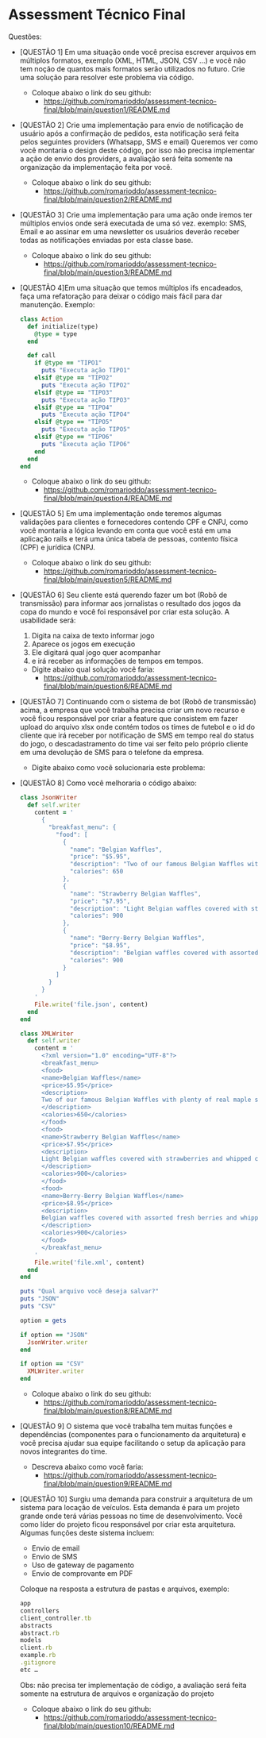# Assessment Técnico Final

Questões:


- [QUESTÃO 1] Em uma situação onde você precisa escrever arquivos em múltiplos formatos, exemplo (XML, HTML, JSON, CSV …)
e você não tem noção de quantos mais formatos serão utilizados no futuro. Crie uma solução para resolver este problema via código. 
  - Coloque abaixo o link do seu github:
    - https://github.com/romarioddo/assessment-tecnico-final/blob/main/question1/README.md


- [QUESTÃO 2] Crie uma implementação para envio de notificação de usuário após a confirmação de pedidos, esta notificação
será feita pelos seguintes providers (Whatsapp, SMS e email)
Queremos ver como você montaria o design deste código, por isso não precisa implementar a ação de envio dos providers,
a avaliação será feita somente na organização da implementação feita por você. 
  - Coloque abaixo o link do seu github:
    - https://github.com/romarioddo/assessment-tecnico-final/blob/main/question2/README.md


- [QUESTÃO 3] Crie uma implementação para uma ação onde iremos ter múltiplos envios onde será executada de uma só vez. exemplo:
SMS, Email e ao assinar em uma newsletter os usuários deverão receber todas as notificações enviadas por esta classe base. 
  - Coloque abaixo o link do seu github:
    - https://github.com/romarioddo/assessment-tecnico-final/blob/main/question3/README.md


- [QUESTÃO 4]Em uma situação que temos múltiplos ifs encadeados, faça uma refatoração para deixar o código mais fácil para dar manutenção. Exemplo:
    ```ruby
    class Action
      def initialize(type)
        @type = type
      end
    
      def call
        if @type == "TIPO1"
          puts "Executa ação TIPO1"
        elsif @type == "TIPO2"
          puts "Executa ação TIPO2"
        elsif @type == "TIPO3"
          puts "Executa ação TIPO3"
        elsif @type == "TIPO4"
          puts "Executa ação TIPO4"
        elsif @type == "TIPO5"
          puts "Executa ação TIPO5"
        elsif @type == "TIPO6"
          puts "Executa ação TIPO6"
        end
      end
    end
    ```
  - Coloque abaixo o link do seu github:
    - https://github.com/romarioddo/assessment-tecnico-final/blob/main/question4/README.md


- [QUESTÃO 5] Em uma implementação onde teremos algumas validações para clientes e fornecedores contendo CPF e CNPJ, como
você montaria a lógica levando em conta que você está em uma aplicação rails e terá uma única tabela de pessoas,
contento física (CPF) e jurídica (CNPJ. 
  - Coloque abaixo o link do seu github:
    - https://github.com/romarioddo/assessment-tecnico-final/blob/main/question5/README.md


- [QUESTÃO 6] Seu cliente está querendo fazer um bot (Robô de transmissão) para informar aos jornalistas o resultado dos
jogos da copa do mundo e você foi responsável por criar esta solução. A usabilidade será:
  1. Digita na caixa de texto informar jogo
  2. Aparece os jogos em execução
  3. Ele digitará qual jogo quer acompanhar
  4. e irá receber as informações de tempos em tempos. 

  - Digite abaixo qual solução você faria:
    - https://github.com/romarioddo/assessment-tecnico-final/blob/main/question6/README.md


- [QUESTÃO 7] Continuando com o sistema de bot (Robô de transmissão) acima, a empresa que você trabalha precisa criar um
novo recurso e você ficou responsável por criar a feature que consistem em fazer upload do arquivo xlsx onde contém
todos os times de futebol e o id do cliente que irá receber por notificação de SMS em tempo real do status do jogo, o
descadastramento do time vai ser feito pelo próprio cliente em uma devolução de SMS para o telefone da empresa. 
  - Digite abaixo como você solucionaria este problema:



- [QUESTÃO 8] Como você melhoraria o código abaixo:
    ```ruby
    class JsonWriter
      def self.writer
        content = '
          {
            "breakfast_menu": {
              "food": [
                {
                  "name": "Belgian Waffles",
                  "price": "$5.95",
                  "description": "Two of our famous Belgian Waffles with plenty of real maple syrup",
                  "calories": 650
                },
                {
                  "name": "Strawberry Belgian Waffles",
                  "price": "$7.95",
                  "description": "Light Belgian waffles covered with strawberries and whipped cream",
                  "calories": 900
                },
                {
                  "name": "Berry-Berry Belgian Waffles",
                  "price": "$8.95",
                  "description": "Belgian waffles covered with assorted fresh berries and whipped cream",
                  "calories": 900
                }
              ]
            }
          }
        '
        File.write('file.json', content)
      end
    end
    
    class XMLWriter
      def self.writer
        content = '
          <?xml version="1.0" encoding="UTF-8"?>
          <breakfast_menu>
          <food>
          <name>Belgian Waffles</name>
          <price>$5.95</price>
          <description>
          Two of our famous Belgian Waffles with plenty of real maple syrup
          </description>
          <calories>650</calories>
          </food>
          <food>
          <name>Strawberry Belgian Waffles</name>
          <price>$7.95</price>
          <description>
          Light Belgian waffles covered with strawberries and whipped cream
          </description>
          <calories>900</calories>
          </food>
          <food>
          <name>Berry-Berry Belgian Waffles</name>
          <price>$8.95</price>
          <description>
          Belgian waffles covered with assorted fresh berries and whipped cream
          </description>
          <calories>900</calories>
          </food>
          </breakfast_menu>
        '
        File.write('file.xml', content)
      end
    end
    
    puts "Qual arquivo você deseja salvar?"
    puts "JSON"
    puts "CSV"
    
    option = gets
    
    if option == "JSON"
      JsonWriter.writer
    end
    
    if option == "CSV"
      XMLWriter.writer
    end
    ```
    - Coloque abaixo o link do seu github:
      - https://github.com/romarioddo/assessment-tecnico-final/blob/main/question8/README.md


- [QUESTÃO 9] O sistema que você trabalha tem muitas funções e dependências (componentes para o funcionamento da
arquitetura) e você precisa ajudar sua equipe facilitando o setup da aplicação para novos integrantes do time.
  - Descreva abaixo como você faria:
    - https://github.com/romarioddo/assessment-tecnico-final/blob/main/question9/README.md


- [QUESTÃO 10] Surgiu uma demanda para construir a arquitetura de um sistema para locação de veículos. Esta demanda é
para um projeto grande onde terá várias pessoas no time de desenvolvimento. Você como líder do projeto ficou
responsável por criar esta arquitetura.
Algumas funções deste sistema incluem:
  - Envio de email 
  - Envio de SMS 
  - Uso de gateway de pagamento 
  - Envio de comprovante em PDF
  
  Coloque na resposta a estrutura de pastas e arquivos, exemplo:
    ```ruby
    app
    controllers
    client_controller.tb
    abstracts
    abstract.rb
    models
    client.rb
    example.rb
    .gitignore
    etc …
    ```
    Obs: não precisa ter implementação de código, a avaliação será feita somente na estrutura de arquivos e organização do projeto 

  - Coloque abaixo o link do seu github:
    - https://github.com/romarioddo/assessment-tecnico-final/blob/main/question10/README.md
